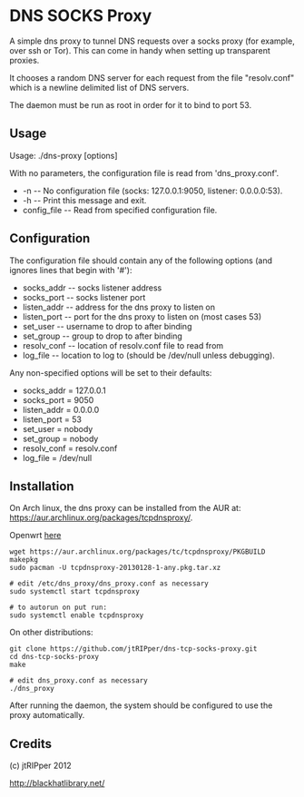 # DNS SOCKS Proxy

A simple dns proxy to tunnel DNS requests over a socks proxy (for example, over ssh or Tor). This can come in handy when setting up transparent proxies.

It chooses a random DNS server for each request from the file "resolv.conf" which is a newline delimited list of DNS servers. 

The daemon must be run as root in order for it to bind to port 53.

## Usage

Usage: ./dns-proxy [options]

With no parameters, the configuration file is read from 'dns_proxy.conf'.

* -n          -- No configuration file (socks: 127.0.0.1:9050, listener: 0.0.0.0:53).
* -h          -- Print this message and exit.
* config_file -- Read from specified configuration file.

## Configuration

The configuration file should contain any of the following options (and ignores lines that begin with '#'):

* socks_addr  -- socks listener address
* socks_port  -- socks listener port
* listen_addr -- address for the dns proxy to listen on
* listen_port -- port for the dns proxy to listen on (most cases 53)
* set_user    -- username to drop to after binding
* set_group   -- group to drop to after binding
* resolv_conf -- location of resolv.conf file to read from
* log_file    -- location to log to (should be /dev/null unless debugging).

Any non-specified options will be set to their defaults:

* socks_addr  = 127.0.0.1
* socks_port  = 9050
* listen_addr = 0.0.0.0
* listen_port = 53
* set_user    = nobody
* set_group   = nobody
* resolv_conf = resolv.conf
* log_file    = /dev/null

## Installation

On Arch linux, the dns proxy can be installed from the AUR at: https://aur.archlinux.org/packages/tcpdnsproxy/.

Openwrt [here](https://github.com/cuu/openwrt/tree/master/package/dns-tcp-socks-proxy)

```
wget https://aur.archlinux.org/packages/tc/tcpdnsproxy/PKGBUILD
makepkg
sudo pacman -U tcpdnsproxy-20130128-1-any.pkg.tar.xz

# edit /etc/dns_proxy/dns_proxy.conf as necessary
sudo systemctl start tcpdnsproxy

# to autorun on put run:
sudo systemctl enable tcpdnsproxy
```

On other distributions:

```
git clone https://github.com/jtRIPper/dns-tcp-socks-proxy.git
cd dns-tcp-socks-proxy
make

# edit dns_proxy.conf as necessary
./dns_proxy
```

After running the daemon, the system should be configured to use the proxy automatically.

## Credits

(c) jtRIPper 2012

http://blackhatlibrary.net/
